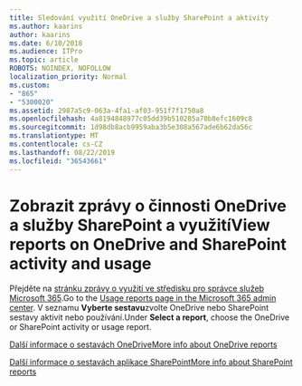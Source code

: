 ```yaml
---
title: Sledování využití OneDrive a služby SharePoint a aktivity
ms.author: kaarins
author: kaarins
ms.date: 6/10/2018
ms.audience: ITPro
ms.topic: article
ROBOTS: NOINDEX, NOFOLLOW
localization_priority: Normal
ms.custom:
- "865"
- "5300020"
ms.assetid: 2987a5c9-063a-4fa1-af03-951f7f1750a8
ms.openlocfilehash: 4a8194848977c05dd39b510285a70b8efc1609c8
ms.sourcegitcommit: 1d98db8acb9959aba3b5e308a567ade6b62da56c
ms.translationtype: MT
ms.contentlocale: cs-CZ
ms.lasthandoff: 08/22/2019
ms.locfileid: "36543661"
---
```

# <a name="view-reports-on-onedrive-and-sharepoint-activity-and-usage"></a><span data-ttu-id="9ad2b-102">Zobrazit zprávy o činnosti OneDrive a služby SharePoint a využití</span><span class="sxs-lookup"><span data-stu-id="9ad2b-102">View reports on OneDrive and SharePoint activity and usage</span></span>

<span data-ttu-id="9ad2b-103">Přejděte na [stránku zprávy o využití ve středisku pro správce služeb Microsoft 365](https://admin.microsoft.com/AdminPortal/Home).</span><span class="sxs-lookup"><span data-stu-id="9ad2b-103">Go to the [Usage reports page in the Microsoft 365 admin center](https://admin.microsoft.com/AdminPortal/Home).</span></span> <span data-ttu-id="9ad2b-104">V seznamu **Vyberte sestavu**zvolte OneDrive nebo SharePoint sestavy aktivit nebo používání.</span><span class="sxs-lookup"><span data-stu-id="9ad2b-104">Under **Select a report**, choose the OneDrive or SharePoint activity or usage report.</span></span>
  
[<span data-ttu-id="9ad2b-105">Další informace o sestavách OneDrive</span><span class="sxs-lookup"><span data-stu-id="9ad2b-105">More info about OneDrive reports</span></span>](https://go.microsoft.com/fwlink/?linkid=875239)
  
[<span data-ttu-id="9ad2b-106">Další informace o sestavách aplikace SharePoint</span><span class="sxs-lookup"><span data-stu-id="9ad2b-106">More info about SharePoint reports</span></span>](https://go.microsoft.com/fwlink/?linkid=875240)
  